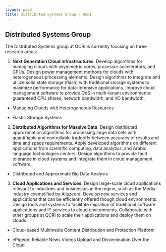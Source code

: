 ```yaml
---
layout: page
title: Distributed Systems Group - QCRI
---
```

## Distributed Systems Group 

The Distributed Systems group at QCRI is currently focusing on three research areas:

1. __Next Generation Cloud Infrastructures__: Develop algorithms for managing clouds with asymmetric cores, processor accelerators, and GPUs. Design power management methods for clouds with heterogeneous processing elements. Design algorithms to integrate and utilize solid state storage (flash) with traditional storage systems to maximize performance for data-intensive applications. Improve cloud management software to provide QoS in multi-tenant environments: guaranteed CPU shares, network bandwidth, and I/O bandwidth.

  - Managing Clouds with Heterogeneous Resources

  - Elastic Storage Systems

2. __Distributed Algorithms for Massive Data__: Design distributed approximation algorithms for processing large data sets with quantifiable and controllable tradeoffs between accuracy of results and time and space requirements. Apply developed algorithms on different applications from scientific computing, data analytics, and Arabic language technologies centers. Design algorithms to provide fault tolerance in cloud systems and integrate them in cloud management software. 

  - Distributed and Approximate Big Data Analysis

3. __Cloud Applications and Services__: Design large-scale cloud applications relevant to industries and businesses in the region, such as the Media industry exemplified by Aljazeera. Develop new services and applications that can be efficiently offered though cloud environments. Design tools and systems to facilitate migration of traditional software applications and IT services to cloud environments. Collaborate with other groups at QCRI to scale their applications and deploy them on clouds.

  - Cloud-based Multimedia Content Distribution and Protection Platform 

  - ePigeon: Reliable News Videos Upload and Dissemination Over the Cloud 
